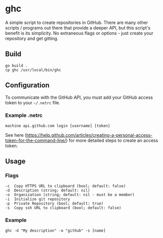 # ghc

A simple script to create repositories in GitHub. There are many other scripts / programs out there that provide a deeper API, but this script's benefit is its simplicity. No extraneous flags or options - just create your repository and get gitting.

## Build

````
go build .
cp ghc /usr/local/bin/ghc
````

## Configuration

To communicate with the GitHub API, you must add your GitHub access token to your `~/.netrc` file.

### Example .netrc

````
machine api.github.com login [username] [token]
````

See here (https://help.github.com/articles/creating-a-personal-access-token-for-the-command-line/) for more detailed steps to create an access token.

## Usage

### Flags

````
-c	Copy HTTPS URL to clipboard (bool; default: false)
-d	Description (string; default: nil)
-o	Organization (string; default: nil - must be a member)
-i	Initialize git repository
-p	Private Repository (bool; default: true)
-s	Copy ssh URL to clipboard (bool; default: false)
````

### Example

````
ghc -d "My description" -o "github" -s [name]
````

